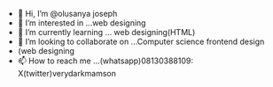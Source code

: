 - 👋 Hi, I’m @olusanya joseph 
- 👀 I’m interested in ...web designing 
- 🌱 I’m currently learning ... web designing(HTML)
- 💞️ I’m looking to collaborate on ...Computer science frontend design
- (web designing
- 📫 How to reach me ...(whatsapp)08130388109: X(twitter)verydarkmamson

<!---
olusanya joseph is a ✨ special ✨ repository because its `README.md` (this file) appears on your GitHub profile.
You can click the Preview link to take a look at your changes.
--->
